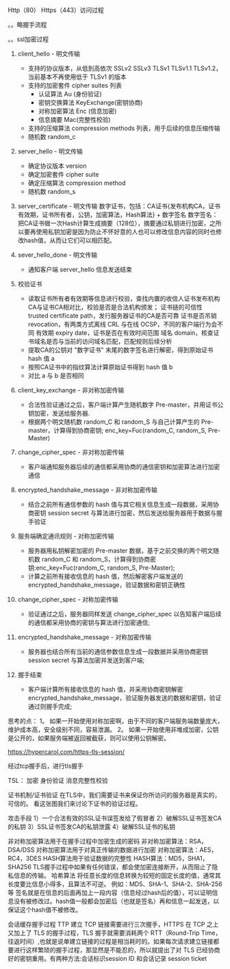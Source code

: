 Http（80） Https（443）访问过程

。。略握手流程

。。ssl加密过程

1. client_hello - 明文传输
    * 支持的协议版本，从低到高依次 SSLv2 SSLv3 TLSv1 TLSv1.1 TLSv1.2，当前基本不再使用低于 TLSv1 的版本
    * 支持的加密套件 cipher suites 列表
        * 认证算法 Au (身份验证)
        * 密钥交换算法 KeyExchange(密钥协商)
        * 对称加密算法 Enc (信息加密)
        * 信息摘要 Mac(完整性校验)
    * 支持的压缩算法 compression methods 列表，用于后续的信息压缩传输
    * 随机数 random_c





2. server_hello - 明文传输
    * 确定协议版本 version
    * 确定加密套件 cipher suite
    * 确定压缩算法 compression method
    * 随机数 random_s

3. server_certificate - 明文传输
数字证书，包括：CA证书{发布机构CA，证书有效期，证书所有者，公钥，加密算法，Hash算法} + 数字签名
    数字签名：把CA证书做一次Hash计算生成摘要（128位），摘要通过私钥进行加密，之所以要再使用私钥加密是因为防止不怀好意的人也可以修改信息内容的同时也修改hash值，从而让它们可以相匹配。

4. sever_hello_done - 明文传输
    * 通知客户端 server_hello 信息发送结束






5. 校验证书
    * 读取证书所有者有效期等信息进行校验，查找内置的收信人证书发布机构CA与证书CA相对比，校验是否是合法机构颁发；
        证书链的可信性 trusted certificate path，发行服务器证书的CA是否可靠
        证书是否吊销 revocation，有两类方式离线 CRL 与在线 OCSP，不同的客户端行为会不同
        有效期 expiry date，证书是否在有效时间范围
        域名 domain，核查证书域名是否与当前的访问域名匹配，匹配规则后续分析
    * 提取CA的公钥对 "数字证书" 末尾的数字签名进行解密，得到原始证书 hash 值 a
    * 按照CA证书中的指纹算法计算原始证书得到 hash 值 b
    * 对比 a 与 b 是否相同




6. client_key_exchange - 非对称加密传输
    * 合法性验证通过之后，客户端计算产生随机数字 Pre-master，并用证书公钥加密，发送给服务器.
    * 根据两个明文随机数 random_C 和 random_S 与自己计算产生的 Pre-master，计算得到协商密钥; enc_key=Fuc(random_C, random_S, Pre-Master)

7. change_cipher_spec - 非对称加密传输
    * 客户端通知服务器后续的通信都采用协商的通信密钥和加密算法进行加密通信

8. encrypted_handshake_message - 非对称加密传输
    * 结合之前所有通信参数的 hash 值与其它相关信息生成一段数据，采用协商密钥 session secret 与算法进行加密，然后发送给服务器用于数据与握手验证





9. 服务端确定通讯规则 - 对称加密传输
    * 服务器用私钥解密加密的 Pre-master 数据，基于之前交换的两个明文随机数 random_C 和 random_S，计算得到协商密钥:enc_key=Fuc(random_C, random_S, Pre-Master);
    * 计算之前所有接收信息的 hash 值，然后解密客户端发送的 encrypted_handshake_message，验证数据和密钥正确性

10. change_cipher_spec - 对称加密传输
    * 验证通过之后，服务器同样发送 change_cipher_spec 以告知客户端后续的通信都采用协商的密钥与算法进行加密通信;

11. encrypted_handshake_message - 对称加密传输
    * 服务器也结合所有当前的通信参数信息生成一段数据并采用协商密钥 session secret 与算法加密并发送到客户端;






12. 握手结束
    * 客户端计算所有接收信息的 hash 值，并采用协商密钥解密 encrypted_handshake_message，验证服务器发送的数据和密钥，验证通过则握手完成;


思考的点：
1。 如果一开始使用对称加密啊，由于不同的客户端服务端数量庞大，维护成本高，安全级别不同，容易泄漏。
2。 如果一开始使用非堆成加密，公钥是公开的，如果服务端被返回被截获，则可以使用公钥解密。

https://hypercarol.com/https-tls-session/

经过tcp握手后，进行tls握手

TSL：
加密
身份验证
消息完整性校验


证书机制/证书验证
在TLS中，我们需要证书来保证你所访问的服务器是真实的，可信的。
看这张图我们来讨论下证书的验证过程。

攻击手段
1）一个合法有效的SSL证书误签发给了假冒者
2）破解SSL证书签发CA的私钥
3）SSL证书签发CA的私钥泄露
4）破解SSL证书的私钥

非对称加密算法用于在握手过程中加密生成的密码 非对称加密算法：RSA，DSA/DSS
对称加密算法用于对真正传输的数据进行加密 对称加密算法：AES，RC4，3DES
HASH算法用于验证数据的完整性 HASH算法：MD5，SHA1，SHA256
TLS握手过程中如果有任何错误，都会使加密连接断开，从而阻止了隐私信息的传输。
哈希算法
将任意长度的信息转换为较短的固定长度的值，通常其长度要比信息小得多，且算法不可逆。
例如：MD5、SHA-1、SHA-2、SHA-256 等
签名就是在信息的后面再加上一段内容（信息经过hash后的值），可以证明信息没有被修改过。hash值一般都会加密后（也就是签名）再和信息一起发送，以保证这个hash值不被修改。


会话缓存握手过程
TTP 建立 TCP 链接需要进行三次握手，HTTPS 在 TCP 之上又加上了 TLS 的握手过程，TLS 握手就需要消耗两个 RTT（Round-Trip Time，往返时间）,也就是说单建立链接的过程是相当耗时的。如果每次请求建立链接都要进行这样繁琐的握手过程，那显然是不能忍的，所以就提出了对 TLS 已经协商好的密钥重用。有两种方法:会话标识session ID 和会话记录 session ticket

